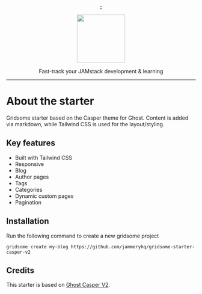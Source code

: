 <div align="center">

<a href="https://www.jammeryhq.com" title="JammeryHQ" target="_blank">-</a>

<a href="https://khalifah.xyz" title="Khalifah.xyz" target="_blank">
  <img src="https://jammeryhq.com/jammeryhq.png" width="128" />
</a>
<p>
Fast-track your JAMstack development & learning
</p>
</div>

<hr />

# About the starter

Gridsome starter based on the Casper theme for Ghost. Content is added via markdown, while Tailwind CSS is used for the layout/styling.

## Key features

* Built with Tailwind CSS
* Responsive 
* Blog
* Author pages
* Tags
* Categories
* Dynamic custom pages
* Pagination

## Installation

Run the following command to create a new gridsome project 

```
gridsome create my-blog https://github.com/jammeryhq/gridsome-starter-casper-v2
```

## Credits

This starter is based on [Ghost Casper V2](https://github.com/TryGhost/Casper/tree/2.4).
